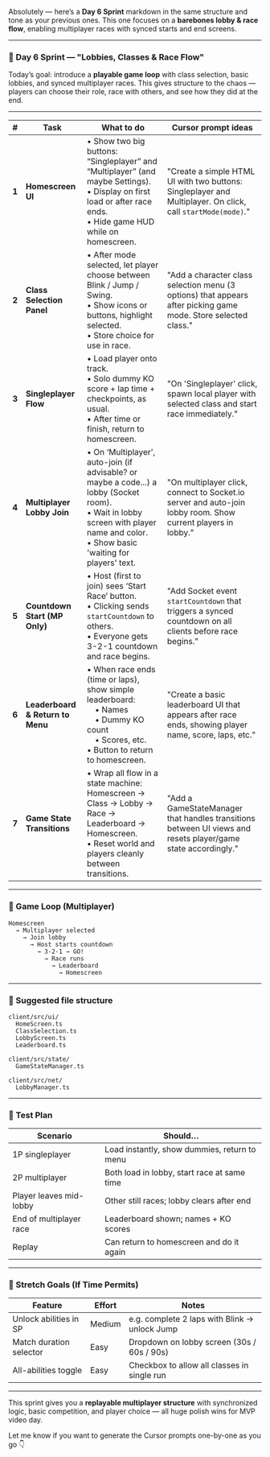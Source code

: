 Absolutely — here’s a **Day 6 Sprint** markdown in the same structure and tone as your previous ones. This one focuses on a **barebones lobby & race flow**, enabling multiplayer races with synced starts and end screens.

---

### 🎯 Day 6 Sprint — "Lobbies, Classes & Race Flow"

Today’s goal: introduce a **playable game loop** with class selection, basic lobbies, and synced multiplayer races. This gives structure to the chaos — players can choose their role, race with others, and see how they did at the end.

---

| #     | Task                             | What to do                                                                                                                                                  | Cursor prompt ideas                                                                                            |
| ----- | -------------------------------- | ----------------------------------------------------------------------------------------------------------------------------------------------------------- | -------------------------------------------------------------------------------------------------------------- |
| **1** | **Homescreen UI**                | • Show two big buttons: “Singleplayer” and “Multiplayer” (and maybe Settings).<br>• Display on first load or after race ends.<br>• Hide game HUD while on homescreen.            | "Create a simple HTML UI with two buttons: Singleplayer and Multiplayer. On click, call `startMode(mode)`."    |
| **2** | **Class Selection Panel**        | • After mode selected, let player choose between Blink / Jump / Swing.<br>• Show icons or buttons, highlight selected.<br>• Store choice for use in race.   | "Add a character class selection menu (3 options) that appears after picking game mode. Store selected class." |
| **3** | **Singleplayer Flow**            | • Load player onto track.<br>• Solo dummy KO score + lap time + checkpoints, as usual.<br>• After time or finish, return to homescreen.        | "On 'Singleplayer' click, spawn local player with selected class and start race immediately."                  |
| **4** | **Multiplayer Lobby Join**       | • On ‘Multiplayer’, auto-join (if advisable? or maybe a code...) a lobby (Socket room).<br>• Wait in lobby screen with player name and color.<br>• Show basic 'waiting for players' text.      | "On multiplayer click, connect to Socket.io server and auto-join lobby room. Show current players in lobby."   |
| **5** | **Countdown Start (MP Only)**    | • Host (first to join) sees ‘Start Race’ button.<br>• Clicking sends `startCountdown` to others.<br>• Everyone gets 3-2-1 countdown and race begins.        | "Add Socket event `startCountdown` that triggers a synced countdown on all clients before race begins."        |
| **6** | **Leaderboard & Return to Menu** | • When race ends (time or laps), show simple leaderboard:<br> • Names<br> • Dummy KO count<br> • Scores, etc.<br>• Button to return to homescreen.                    | "Create a basic leaderboard UI that appears after race ends, showing player name, score, laps, etc."       |
| **7** | **Game State Transitions**       | • Wrap all flow in a state machine: Homescreen → Class → Lobby → Race → Leaderboard → Homescreen.<br>• Reset world and players cleanly between transitions. | "Add a GameStateManager that handles transitions between UI views and resets player/game state accordingly."   |

---

### 🔁 Game Loop (Multiplayer)

```text
Homescreen
  → Multiplayer selected
    → Join lobby
      → Host starts countdown
        → 3-2-1 → GO!
          → Race runs
            → Leaderboard
              → Homescreen
```

---

### 📁 Suggested file structure

```
client/src/ui/
  HomeScreen.ts
  ClassSelection.ts
  LobbyScreen.ts
  Leaderboard.ts

client/src/state/
  GameStateManager.ts

client/src/net/
  LobbyManager.ts
```

---

### 🧪 Test Plan

| Scenario                | Should…                                      |
| ----------------------- | -------------------------------------------- |
| 1P singleplayer         | Load instantly, show dummies, return to menu |
| 2P multiplayer          | Both load in lobby, start race at same time  |
| Player leaves mid-lobby | Other still races; lobby clears after end    |
| End of multiplayer race | Leaderboard shown; names + KO scores         |
| Replay                  | Can return to homescreen and do it again     |

---

### 🧱 Stretch Goals (If Time Permits)

| Feature                 | Effort | Notes                                         |
| ----------------------- | ------ | --------------------------------------------- |
| Unlock abilities in SP  | Medium | e.g. complete 2 laps with Blink → unlock Jump |
| Match duration selector | Easy   | Dropdown on lobby screen (30s / 60s / 90s)    |
| All-abilities toggle    | Easy   | Checkbox to allow all classes in single run   |

---

This sprint gives you a **replayable multiplayer structure** with synchronized logic, basic competition, and player choice — all huge polish wins for MVP video day.

Let me know if you want to generate the Cursor prompts one-by-one as you go 👇
